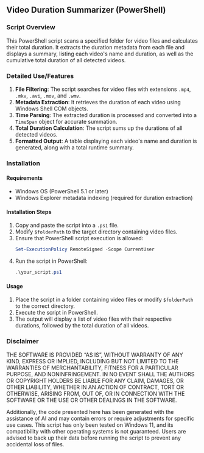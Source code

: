 ## Video Duration Summarizer (PowerShell)  

### Script Overview  
This PowerShell script scans a specified folder for video files and calculates their total duration. It extracts the duration metadata from each file and displays a summary, listing each video's name and duration, as well as the cumulative total duration of all detected videos.  

### Detailed Use/Features  
1. **File Filtering**: The script searches for video files with extensions `.mp4`, `.mkv`, `.avi`, `.mov`, and `.wmv`.  
2. **Metadata Extraction**: It retrieves the duration of each video using Windows Shell COM objects.  
3. **Time Parsing**: The extracted duration is processed and converted into a `TimeSpan` object for accurate summation.  
4. **Total Duration Calculation**: The script sums up the durations of all detected videos.  
5. **Formatted Output**: A table displaying each video's name and duration is generated, along with a total runtime summary.  

### Installation  

#### Requirements  
- Windows OS (PowerShell 5.1 or later)  
- Windows Explorer metadata indexing (required for duration extraction)  

#### Installation Steps  
1. Copy and paste the script into a `.ps1` file.  
2. Modify `$folderPath` to the target directory containing video files.  
3. Ensure that PowerShell script execution is allowed:  
   ```powershell
   Set-ExecutionPolicy RemoteSigned -Scope CurrentUser
   ```
4. Run the script in PowerShell:  
   ```powershell
   .\your_script.ps1
   ```

#### Usage  
1. Place the script in a folder containing video files or modify `$folderPath` to the correct directory.  
2. Execute the script in PowerShell.  
3. The output will display a list of video files with their respective durations, followed by the total duration of all videos.  

### Disclaimer  
THE SOFTWARE IS PROVIDED “AS IS”, WITHOUT WARRANTY OF ANY KIND, EXPRESS OR IMPLIED, INCLUDING BUT NOT LIMITED TO THE WARRANTIES OF MERCHANTABILITY, FITNESS FOR A PARTICULAR PURPOSE, AND NONINFRINGEMENT. IN NO EVENT SHALL THE AUTHORS OR COPYRIGHT HOLDERS BE LIABLE FOR ANY CLAIM, DAMAGES, OR OTHER LIABILITY, WHETHER IN AN ACTION OF CONTRACT, TORT OR OTHERWISE, ARISING FROM, OUT OF, OR IN CONNECTION WITH THE SOFTWARE OR THE USE OR OTHER DEALINGS IN THE SOFTWARE.  

Additionally, the code presented here has been generated with the assistance of AI and may contain errors or require adjustments for specific use cases. This script has only been tested on Windows 11, and its compatibility with other operating systems is not guaranteed. Users are advised to back up their data before running the script to prevent any accidental loss of files.